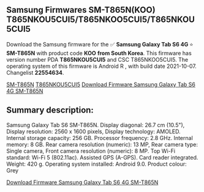 <h2>Samsung Firmwares SM-T865N(KOO) T865NKOU5CUI5/T865NKOO5CUI5/T865NKOU5CUI5</h2>
Download the Samsung firmware for the ✅ <strong>Samsung Galaxy Tab S6 4G </strong> ⭐ <strong>SM-T865N</strong> with product code <strong>KOO</strong> <strong> from South Korea</strong>. This firmware has version number PDA <strong>T865NKOU5CUI5</strong> and CSC T865NKOO5CUI5. The operating system of this firmware is Android R , with build date 2021-10-07. Changelist <strong>22554634</strong>.


[SM-T865N](https://samfirm.shop/samsung/model/SM-T865N)
[T865NKOU5CUI5](https://samfirm.shop/samsung/pda/T865NKOU5CUI5)
[Download Firmware Samsung Galaxy Tab S6 4G SM-T865N](https://samfirm.shop/samsung/firmware/463270)
<h2>Summary description:</h2>
<p>Samsung Galaxy Tab S6 SM-T865N. Display diagonal: 26.7 cm (10.5"), Display resolution: 2560 x 1600 pixels, Display technology: AMOLED. Internal storage capacity: 256 GB. Processor frequency: 2.8 GHz. Internal memory: 8 GB. Rear camera resolution (numeric): 13 MP, Rear camera type: Single camera, Front camera resolution (numeric): 8 MP. Top Wi-Fi standard: Wi-Fi 5 (802.11ac). Assisted GPS (A-GPS). Card reader integrated. Weight: 420 g. Operating system installed: Android 9.0. Product colour: Grey</p>


[Download Firmware Samsung Galaxy Tab S6 4G SM-T865N](https://samfirm.shop/samsung/firmware/463270)
